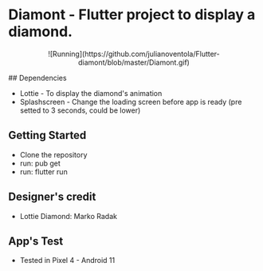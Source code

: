 # Diamont - Flutter project to display a diamond.<br>
<p align="center">
![Running](https://github.com/julianoventola/Flutter-diamont/blob/master/Diamont.gif)
</p>
## Dependencies

- Lottie - To display the diamond's animation
- Splashscreen - Change the loading screen before app is ready (pre setted to 3 seconds, could be lower)

## Getting Started

- Clone the repository
- run: pub get
- run: flutter run

## Designer's credit

- Lottie Diamond: Marko Radak

## App's Test

- Tested in Pixel 4 - Android 11
